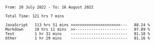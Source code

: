 
<!--START_SECTION:waka-->

```text
From: 20 July 2022 - To: 16 August 2022

Total Time: 121 hrs 7 mins

JavaScript   113 hrs 51 mins >>>>>>>>>>>>>>>>>>>>>>---   88.24 %
Markdown     10 hrs 11 mins  >>-----------------------   07.89 %
Text         1 hr 31 mins    -------------------------   01.18 %
Other        1 hr 29 mins    -------------------------   01.16 %
```

<!--END_SECTION:waka-->
